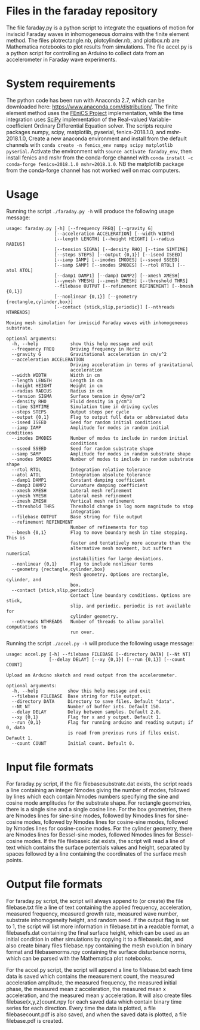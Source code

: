# Files in the faraday repository
The file faraday.py is a python script to integrate the equations of motion for inviscid Faraday waves in inhomogeneous domains with the finite element method. The files plotrectangle.nb, plotcylinder.nb, and plotbox.nb are Mathematica notebooks to plot results from simulations. The file accel.py is a python script for controlling an Arduino to collect data from an accelerometer in Faraday wave experiments.

# System requirements
The python code has been run with Anaconda 2.7, which can be downloaded here: https://www.anaconda.com/distribution/.  The finite element method uses the [FEniCS Project](https://fenicsproject.org/) implementation, while the time integration uses [SciPy](https://docs.scipy.org/doc/scipy/reference/generated/scipy.integrate.ode.html) implementation of the Real-valued Variable-coefficient Ordinary Differential Equation solver. The scripts require packages numpy, scipy, matplotlib, pyserial, fenics-2018.1.0, and mshr-2018.1.0, Create a new anaconda environment and install from the default channels with `conda create -n fenics_env numpy scipy matplotlib pyserial`.   Activate the environment with `source activate faraday_env`, then install fenics and mshr from the conda-forge channel with `conda install -c conda-forge fenics=2018.1.0 mshr=2018.1.0`.  NB the matplotlib package from the conda-forge channel has not worked well on mac computers.

# Usage
Running the script `./faraday.py -h` will produce the following usage message:

```
usage: faraday.py [-h] [--frequency FREQ] [--gravity G]
                  [--acceleration ACCELERATION] [--width WIDTH]
                  [--length LENGTH] [--height HEIGHT] [--radius RADIUS]
                  [--tension SIGMA] [--density RHO] [--time SIMTIME]
                  [--steps STEPS] [--output {0,1}] [--iseed ISEED]
                  [--iamp IAMP] [--imodes IMODES] [--sseed SSEED]
                  [--samp SAMP] [--smodes SMODES] [--rtol RTOL] [--atol ATOL]
                  [--damp1 DAMP1] [--damp3 DAMP2] [--xmesh XMESH]
                  [--ymesh YMESH] [--zmesh ZMESH] [--threshold THRS]
                  --filebase OUTPUT [--refinement REFINEMENT] [--bmesh {0,1}]
                  [--nonlinear {0,1}] [--geometry {rectangle,cylinder,box}]
                  [--contact {stick,slip,periodic}] [--nthreads NTHREADS]

Moving mesh simulation for inviscid Faraday waves with inhomogeneous
substrate.

optional arguments:
  -h, --help            show this help message and exit
  --frequency FREQ      Driving frequency in Hertz
  --gravity G           Gravitational acceleration in cm/s^2
  --acceleration ACCELERATION
                        Driving acceleration in terms of gravitational
                        acceleration
  --width WIDTH         Width in cm
  --length LENGTH       Length in cm
  --height HEIGHT       Height in cm
  --radius RADIUS       Radius in cm
  --tension SIGMA       Surface tension in dyne/cm^2
  --density RHO         Fluid density in g/cm^3
  --time SIMTIME        Simulation time in driving cycles
  --steps STEPS         Output steps per cycle
  --output {0,1}        Flag to output full data or abbreviated data
  --iseed ISEED         Seed for random initial conditions
  --iamp IAMP           Amplitude for modes in random initial conditions
  --imodes IMODES       Number of modes to include in random initial
                        conditions
  --sseed SSEED         Seed for random substrate shape
  --samp SAMP           Amplitude for modes in random substrate shape
  --smodes SMODES       Number of modes to include in random substrate shape
  --rtol RTOL           Integration relative tolerance
  --atol ATOL           Integration absolute tolerance
  --damp1 DAMP1         Constant damping coefficient
  --damp3 DAMP2         Curvature damping coefficient
  --xmesh XMESH         Lateral mesh refinement
  --ymesh YMESH         Lateral mesh refinement
  --zmesh ZMESH         Vertical mesh refinement
  --threshold THRS      Threshold change in log norm magnitude to stop
                        integration
  --filebase OUTPUT     Base string for file output
  --refinement REFINEMENT
                        Number of refinements for top
  --bmesh {0,1}         Flag to move boundary mesh in time stepping. This is
                        faster and tentatively more accurate than the
                        alternative mesh movement, but suffers numerical
                        instabilities for large deviations.
  --nonlinear {0,1}     Flag to include nonlinear terms
  --geometry {rectangle,cylinder,box}
                        Mesh geometry. Options are rectangle, cylinder, and
                        box.
  --contact {stick,slip,periodic}
                        Contact line boundary conditions. Options are stick,
                        slip, and periodic. periodic is not available for
                        cylinder geometry.
  --nthreads NTHREADS   Number of threads to allow parallel computations to
                        run over.
```

Running the script `./accel.py -h` will produce the following usage message:  

```
usage: accel.py [-h] --filebase FILEBASE [--directory DATA] [--Nt NT]  
                [--delay DELAY] [--xy {0,1}] [--run {0,1}] [--count COUNT]  

Upload an Arduino sketch and read output from the accelerometer.  

optional arguments:  
  -h, --help           show this help message and exit  
  --filebase FILEBASE  Base string for file output.  
  --directory DATA     Directory to save files. Default "data".  
  --Nt NT              Number of buffer ints. Default 150.  
  --delay DELAY        Delay between samples. Default 2.0.  
  --xy {0,1}           Flag for x and y output. Default 1.  
  --run {0,1}          Flag for running arduino and reading output; if 0, data  
                       is read from previous runs if files exist. Default 1.  
  --count COUNT        Initial count. Default 0.  
  ```

# Input file formats
For faraday.py script, if the file filebasesubstrate.dat exists, the script reads a line containing an integer Nmodes giving the number of modes, followed by lines which each contain Nmodes numbers specifying the sine and cosine mode amplitudes for the substrate shape. For rectangle geometries, there is a single sine and a single cosine line.  For the box geometries, there are Nmodes lines for sine-sine modes, followed by Nmodes lines for sine-cosine modes, followed by Nmodes lines for cosine-sine modes, followed by Nmodes lines for cosine-cosine modes.  For the cylinder geometry, there are Nmodes lines for Bessel-sine modes, followed Nmodes lines for Bessel-cosine modes.  If the file filebaseic.dat exists, the script will read a line of text which contains the surface potentials values and height, separated by spaces followed by a line containing the coordinates of the surface mesh points.  

# Output file formats
For faraday.py script, the script will always append to (or create) the file filebase.txt file a line of text containing the applied frequency, acceleration, measured frequency, measured growth rate, measured wave number, substrate inhomogeneity height, and random seed.  If the output flag is set to 1, the script will list more information in filebase.txt in a readable format, a filebasefs.dat containing the final surface height, which can be used as an initial condition in other simulations by copying it to a filebaseic.dat, and also create binary files filebase.npy containing the mesh evolution in binary format and filebasenorms.npy containing the surface disturbance norms, which can be parsed with the Mathematica plot notebooks.  

For the accel.py script, the script will append a line to filebase.txt each time data is saved which contains the measurement count, the measured acceleration amplitude, the measured frequency, the measured initial phase, the measured mean z acceleration, the measured mean x acceleration, and the measured mean y acceleration. It will also create files filebase{x,y,z}count.npy for each saved data which contain binary time series for each direction.  Every time the data is plotted, a file filebasecount.pdf is also saved, and when the saved data is plotted, a file filebase.pdf is created.
